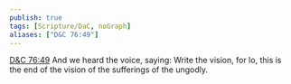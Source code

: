 ```yaml
---
publish: true
tags: [Scripture/DaC, noGraph]
aliases: ["D&C 76:49"]
---
```

[D&C 76:49](https://churchofjesuschrist.org/study/scriptures/dc-testament/dc/76?lang=eng&id=p49#p49) And we heard the voice, saying: Write the vision, for lo, this is the end of the vision of the sufferings of the ungodly.
